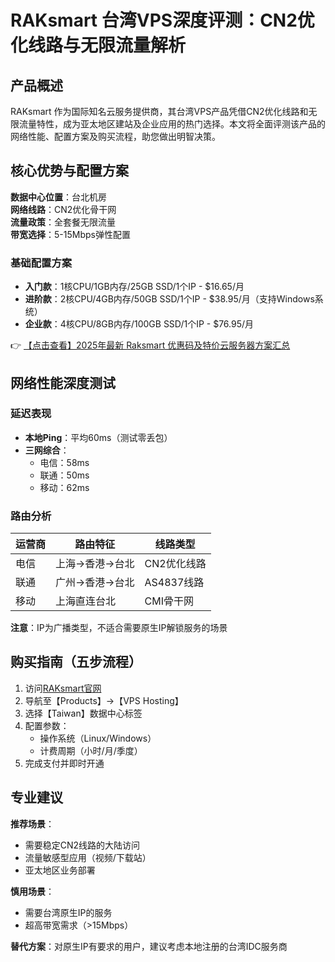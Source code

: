 # RAKsmart 台湾VPS深度评测：CN2优化线路与无限流量解析

## 产品概述

RAKsmart 作为国际知名云服务提供商，其台湾VPS产品凭借CN2优化线路和无限流量特性，成为亚太地区建站及企业应用的热门选择。本文将全面评测该产品的网络性能、配置方案及购买流程，助您做出明智决策。

## 核心优势与配置方案

**数据中心位置**：台北机房  
**网络线路**：CN2优化骨干网  
**流量政策**：全套餐无限流量  
**带宽选择**：5-15Mbps弹性配置  

### 基础配置方案
- **入门款**：1核CPU/1GB内存/25GB SSD/1个IP - $16.65/月
- **进阶款**：2核CPU/4GB内存/50GB SSD/1个IP - $38.95/月（支持Windows系统）
- **企业款**：4核CPU/8GB内存/100GB SSD/1个IP - $76.95/月

👉 [【点击查看】2025年最新 Raksmart 优惠码及特价云服务器方案汇总](https://bit.ly/raksmart)

## 网络性能深度测试

### 延迟表现
- **本地Ping**：平均60ms（测试零丢包）
- **三网综合**：
  - 电信：58ms 
  - 联通：50ms
  - 移动：62ms

### 路由分析
| 运营商 | 路由特征                     | 线路类型       |
|--------|------------------------------|----------------|
| 电信   | 上海→香港→台北               | CN2优化线路    |
| 联通   | 广州→香港→台北               | AS4837线路     |
| 移动   | 上海直连台北                 | CMI骨干网      |

**注意**：IP为广播类型，不适合需要原生IP解锁服务的场景

## 购买指南（五步流程）

1. 访问[RAKsmart官网](https://bit.ly/raksmart)
2. 导航至【Products】→【VPS Hosting】
3. 选择【Taiwan】数据中心标签
4. 配置参数：
   - 操作系统（Linux/Windows）
   - 计费周期（小时/月/季度）
5. 完成支付并即时开通

## 专业建议

**推荐场景**：
- 需要稳定CN2线路的大陆访问
- 流量敏感型应用（视频/下载站）
- 亚太地区业务部署

**慎用场景**：
- 需要台湾原生IP的服务
- 超高带宽需求（>15Mbps）

**替代方案**：对原生IP有要求的用户，建议考虑本地注册的台湾IDC服务商